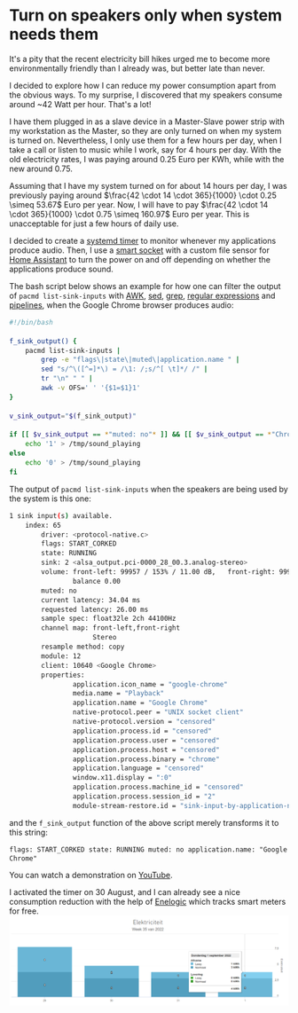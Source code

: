 # Turn on speakers only when system needs them
It's a pity that the recent electricity bill hikes urged me to become more environmentally friendly than I already was, but better late than never.

I decided to explore how I can reduce my power consumption apart from the obvious ways.
To my surprise, I discovered that my speakers consume around ~42 Watt per hour. 
That's a lot!

I have them plugged in as a slave device in a Master-Slave power strip with my workstation as the Master, so they are only turned on when my system is turned on.
Nevertheless, I only use them for a few hours per day, when I take a call or listen to music while I work, say for 4 hours per day.
With the old electricity rates, I was paying around 0.25 Euro per KWh, while with the new around 0.75.

Assuming that I have my system turned on for about 14 hours per day, I was previously paying around $\frac{42 \cdot 14 \cdot 365}{1000} \cdot 0.25 \simeq 53.67$ Euro per year.
Now, I will have  to pay $\frac{42 \cdot 14 \cdot 365}{1000} \cdot 0.75 \simeq 160.97$ Euro per year.
This is unacceptable for just a few hours of daily use.


I decided to create a [systemd timer][1] to monitor whenever my applications produce audio.
Then, I use a [smart socket](https://solution.tuya.com/projects/CMa4p001lsjhns) with a custom file sensor for [Home Assistant][2] to turn the power on and off depending on whether the applications produce sound.

The bash script below shows an example for how one can filter the output of 
`pacmd list-sink-inputs` with [AWK](https://en.wikipedia.org/wiki/AWK), [sed](https://en.wikipedia.org/wiki/Sed), 
[grep](https://en.wikipedia.org/wiki/Grep), [regular expressions](https://en.wikipedia.org/wiki/Regular_expression) and 
[pipelines](https://en.wikipedia.org/wiki/Pipeline_(Unix)), when the Google Chrome browser produces audio:
```bash
#!/bin/bash

f_sink_output() {
    pacmd list-sink-inputs |
        grep -e "flags\|state\|muted\|application.name " |
        sed "s/^\([^=]*\) = /\1: /;s/^[ \t]*/ /" |
        tr "\n" " " |
        awk -v OFS=' ' '{$1=$1}1'
}

v_sink_output="$(f_sink_output)"

if [[ $v_sink_output == *"muted: no"* ]] && [[ $v_sink_output == *"Chrome"* ]]; then
    echo '1' > /tmp/sound_playing
else
    echo '0' > /tmp/sound_playing
fi
```
The output of `pacmd list-sink-inputs` when the speakers are being used by the system is this one:
```bash
1 sink input(s) available.
    index: 65
        driver: <protocol-native.c>
        flags: START_CORKED 
        state: RUNNING
        sink: 2 <alsa_output.pci-0000_28_00.3.analog-stereo>
        volume: front-left: 99957 / 153% / 11.00 dB,   front-right: 99957 / 153% / 11.00 dB
                balance 0.00
        muted: no
        current latency: 34.04 ms
        requested latency: 26.00 ms
        sample spec: float32le 2ch 44100Hz
        channel map: front-left,front-right
                     Stereo
        resample method: copy
        module: 12
        client: 10640 <Google Chrome>
        properties:
                application.icon_name = "google-chrome"
                media.name = "Playback"
                application.name = "Google Chrome"
                native-protocol.peer = "UNIX socket client"
                native-protocol.version = "censored"
                application.process.id = "censored"
                application.process.user = "censored"
                application.process.host = "censored"
                application.process.binary = "chrome"
                application.language = "censored"
                window.x11.display = ":0"
                application.process.machine_id = "censored"
                application.process.session_id = "2"
                module-stream-restore.id = "sink-input-by-application-name:Google Chrome"
```
and the `f_sink_output` function of the above script merely transforms it to this string:

```
flags: START_CORKED state: RUNNING muted: no application.name: "Google Chrome"
```
You can watch a demonstration on [YouTube](https://www.youtube.com/watch?v=qeeKuwXsRtk).

I activated the timer on 30 August, and I can already see a nice consumption reduction with the help of [Enelogic](https://enelogic.com/) which tracks smart meters for free.
![image search api](https://github.com/costis-t/smallProjects/blob/master/energy_savings/images/Screenshot_20220904_004345.png)



  [1]: https://wiki.gentoo.org/wiki/Systemd#Timer_services
  [2]: https://www.home-assistant.io/
